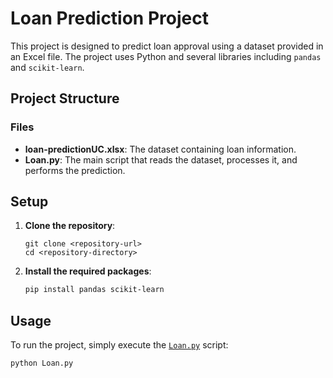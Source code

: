# Loan Prediction Project

This project is designed to predict loan approval using a dataset provided in an Excel file. The project uses Python and several libraries including `pandas` and `scikit-learn`.

## Project Structure

### Files

- **loan-predictionUC.xlsx**: The dataset containing loan information.
- **Loan.py**: The main script that reads the dataset, processes it, and performs the prediction.

## Setup

1. **Clone the repository**:
    ```sh>
    git clone <repository-url>
    cd <repository-directory>
    ```

2. **Install the required packages**:
    ```sh
    pip install pandas scikit-learn
    ```

## Usage

To run the project, simply execute the [`Loan.py`](command:_github.copilot.openRelativePath?%5B%7B%22scheme%22%3A%22file%22%2C%22authority%22%3A%22%22%2C%22path%22%3A%22%2Fc%3A%2FUsers%2Ftendu%2FDesktop%2FChandu%20Files%2FProgramming%2FPython%2FLoan_sanction%2FLoan.py%22%2C%22query%22%3A%22%22%2C%22fragment%22%3A%22%22%7D%5D "c:\Users\tendu\Desktop\Chandu Files\Programming\Python\Loan_sanction\Loan.py") script:

```sh
python Loan.py
